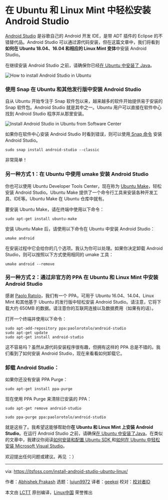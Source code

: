 在 Ubuntu 和 Linux Mint 中轻松安装 Android Studio
======
[Android Studio][1] 是谷歌自己的 Android 开发 IDE，是带 ADT 插件的 Eclipse 的不错替代品。Android Studio 可以通过源代码安装，但在这篇文章中，我们将看到**如何在 Ubuntu 18.04、16.04 和相应的 Linux Mint 变体**中安装 Android Studio。

在继续安装 Android Studio 之前，请确保你已经[在 Ubuntu 中安装了 Java][2]。

![How to install Android Studio in Ubuntu][3]

### 使用 Snap 在 Ubuntu 和其他发行版中安装 Android Studio

自从 Ubuntu 开始专注于 Snap 软件包以来，越来越多的软件开始提供易于安装的 Snap 软件包。Android Studio 就是其中之一。Ubuntu 用户可以直接在软件中心找到 Android Studio 程序并从那里安装。

![Install Android Studio in Ubuntu from Software Center][4]

如果你在软件中心安装 Android Studio 时看到错误，则可以使用[ Snap 命令][5] 安装 Android Studio。
```
sudo snap install android-studio --classic

```

非常简单！

### 另一种方式 1：在 Ubuntu 中使用 umake 安装 Android Studio

你也可以使用 Ubuntu Developer Tools Center，现在称为 [Ubuntu Make][6]，轻松安装 Android Studio。Ubuntu Make 提供了一个命令行工具来安装各种开发工具、IDE等。Ubuntu Make 在 Ubuntu 仓库中就有。

要安装 Ubuntu Make，请在终端中使用以下命令：

`sudo apt-get install ubuntu-make`

安装 Ubuntu Make 后，请使用以下命令在 Ubuntu 中安装 Android Studio：
```
umake android

```

在安装过程中它会给你的几个选项。我认为你可以处理。如果你决定卸载 Android Studio，则可以按照以下方式使用相同的 umake 工具：
```
umake android --remove

```

### 另一种方式 2：通过非官方的 PPA 在 Ubuntu 和 Linux Mint 中安装 Android Studio

感谢 [Paolo Ratolo][7]，我们有一个 PPA，可用于 Ubuntu 16.04、14.04、Linux Mint 和其他基于 Ubuntu 的发行版中轻松安装 Android Studio。请注意，它将下载大约 650MB 的数据。请注意你的互联网连接以及数据费用（如果有的话）。

打开一个终端并使用以下命令：
```
sudo apt-add-repository ppa:paolorotolo/android-studio
sudo apt-get update
sudo apt-get install android-studio

```

这不容易吗？虽然从源代码安装程序很有趣，但拥有这样的 PPA 总是不错的。我们看到了如何安装 Android Studio，现在来看看如何卸载它。

### 卸载 Android Studio：

如果你还没有安装 PPA Purge：
```
sudo apt-get install ppa-purge

```

现在使用 PPA Purge 来清除已安装的 PPA：
```
sudo apt-get remove android-studio

sudo ppa-purge ppa:paolorotolo/android-studio

```

就是这些了。我希望这能够帮助你**在 Ubuntu 和 Linux Mint 上安装 Android Studio**。在运行 Android Studio 之前，请确保[在 Ubuntu 中安装了Java][8]。在类似的文章中，我建议你阅读[如何安装和配置 Ubuntu SDK ][9]和[如何在 Ubuntu 中轻松安装 Microsoft Visual Studio][10]。

欢迎提出任何问题或建议。再见 ：）

--------------------------------------------------------------------------------

via: https://itsfoss.com/install-android-studio-ubuntu-linux/

作者：[Abhishek Prakash][a]
选题：[lujun9972](https://github.com/lujun9972)
译者：[geekpi](https://github.com/geekpi)
校对：[校对者ID](https://github.com/校对者ID)

本文由 [LCTT](https://github.com/LCTT/TranslateProject) 原创编译，[Linux中国](https://linux.cn/) 荣誉推出

[a]:https://itsfoss.com/author/abhishek/
[1]:http://developer.android.com/sdk/installing/studio.html
[2]:https://itsfoss.com/install-java-ubuntu-1404/
[3]:https://itsfoss.com/wp-content/uploads/2014/04/Android_Studio_Ubuntu.jpeg
[4]:https://itsfoss.com/wp-content/uploads/2014/04/install-android-studio-snap-800x469.jpg
[5]:https://itsfoss.com/install-snap-linux/
[6]:https://wiki.ubuntu.com/ubuntu-make
[7]:https://plus.google.com/+PaoloRotolo
[8]:https://itsfoss.com/install-java-ubuntu-1404/ (How To Install Java On Ubuntu 14.04)
[9]:https://itsfoss.com/install-configure-ubuntu-sdk/
[10]:https://itsfoss.com/install-visual-studio-code-ubuntu/
